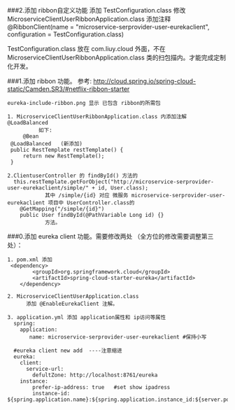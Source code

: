 ###2.添加  ribbon自定义功能
添加 TestConfiguration.class
修改 MicroserviceClientUserRibbonApplication.class
       添加注释  @RibbonClient(name = "microservice-serprovider-user-eurekaclient", configuration = TestConfiguration.class)
       
TestConfiguration.class 放在 com.liuy.cloud 外面，不在  MicroserviceClientUserRibbonApplication.class 类的扫包描内。才能完成定制化开发。       

###1.添加  ribbon 功能。
参考: http://cloud.spring.io/spring-cloud-static/Camden.SR3/#netflix-ribbon-starter

    eureka-include-ribbon.png 显示 已包含 ribbon的所需包      
    
    1. MicroserviceClientUserRibbonApplication.class 内添加注解 @LoadBalanced
              如下:
    	 @Bean
	 @LoadBalanced   (新添加)
	 public RestTemplate restTemplate() {
	     return new RestTemplate();
	 }
	 
    2.ClientuserController 的 findById() 方法的
      this.restTemplate.getForObject("http://microservice-serprovider-user-eurekaclient/simple/" + id, User.class);
                其中 /simple/{id} 对应 微服务 microservice-serprovider-user-eurekaclient 项目中 UserController.class的   
        @GetMapping("/simple/{id}")
        public User findById(@PathVariable Long id) {}
                方法。
  

###0.添加  eureka client 功能。需要修改两处 （全方位的修改需要调整第三处）：

    1. pom.xml 添加 
     <dependency>
        	<groupId>org.springframework.cloud</groupId>
        	<artifactId>spring-cloud-starter-eureka</artifactId>
    	</dependency>
    	
    2. MicroserviceClientUserApplication.class
    	  添加 @EnableEurekaClient 注解。
    	  
    3. application.yml 添加 application属性和 ip访问等属性    
      spring:
        application:
           name: microservice-serprovider-user-eurekaclient #保持小写
           
      #eureka client new add  ----注意缩进
      eureka:
        client:
          service-url:
            defultZone: http://localhost:8761/eureka
        instance:
            prefer-ip-address: true   #set show ipadress
            instance-id: ${spring.application.name}:${spring.application.instance_id:${server.port}}
            
            
            
   
         
         